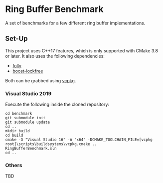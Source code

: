 # Ring Buffer Benchmark

A set of benchmarks for a few different ring buffer implementations.

## Set-Up

This project uses C++17 features, which is only supported with CMake 3.8 or later.
It also uses the following dependencies:
 * [folly](https://github.com/facebook/folly/)
 * [boost-lockfree](https://github.com/boostorg/lockfree)

Both can be grabbed using [vcpkg](https://github.com/microsoft/vcpkg).

### Visual Studio 2019

Execute the following inside the cloned repository:

```
cd benchmark
git submodule init
git submodule update
cd ..
mkdir build
cd build
cmake -G "Visual Studio 16" -A "x64" -DCMAKE_TOOLCHAIN_FILE=[vcpkg root]\scripts\buildsystems\vcpkg.cmake ..
RingBufferBenchmark.sln
cd ..
```

### Others

TBD
